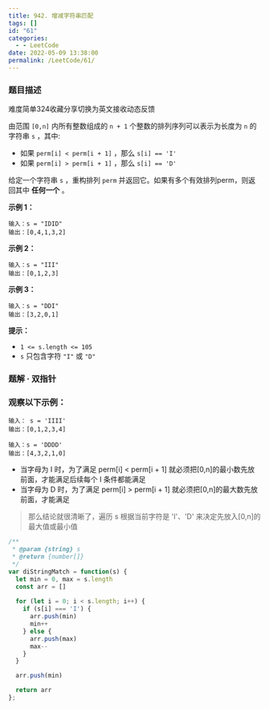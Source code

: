 ```yaml
---
title: 942. 增减字符串匹配
tags: []
id: "61"
categories:
  - - LeetCode
date: 2022-05-09 13:38:00
permalink: /LeetCode/61/
---
```


### 题目描述

难度简单324收藏分享切换为英文接收动态反馈

由范围 `[0,n]` 内所有整数组成的 `n + 1` 个整数的排列序列可以表示为长度为 `n` 的字符串 `s` ，其中:

- 如果 `perm[i] < perm[i + 1]` ，那么 `s[i] == 'I'`
- 如果 `perm[i] > perm[i + 1]` ，那么 `s[i] == 'D'`

给定一个字符串 `s` ，重构排列 `perm` 并返回它。如果有多个有效排列perm，则返回其中 **任何一个** 。

**示例 1：**

```
输入：s = "IDID"
输出：[0,4,1,3,2]

```

<!--more-->

**示例 2：**

```
输入：s = "III"
输出：[0,1,2,3]

```

**示例 3：**

```
输入：s = "DDI"
输出：[3,2,0,1]
```

**提示：**

- `1 <= s.length <= 105`
- `s` 只包含字符 `"I"` 或 `"D"`

### 题解 · 双指针

### 观察以下示例：

```
输入： s = 'IIII'
输出：[0,1,2,3,4]

输入：s = 'DDDD'
输出：[4,3,2,1,0]

```

- 当字母为 I 时，为了满足 perm[i] < perm[i + 1] 就必须把[0,n]的最小数先放前面，才能满足后续每个 I 条件都能满足
- 当字母为 D 时，为了满足 perm[i] > perm[i + 1] 就必须把[0,n]的最大数先放前面，才能满足

> 那么结论就很清晰了，遍历 s 根据当前字符是 'I'、'D' 来决定先放入[0,n]的最大值或最小值
>

```jsx
/**
 * @param {string} s
 * @return {number[]}
 */
var diStringMatch = function(s) {
  let min = 0, max = s.length
  const arr = []
  
  for (let i = 0; i < s.length; i++) {
    if (s[i] === 'I') {
      arr.push(min)
      min++
    } else {
      arr.push(max)
      max--
    }
  }

  arr.push(min)

  return arr
};
```
